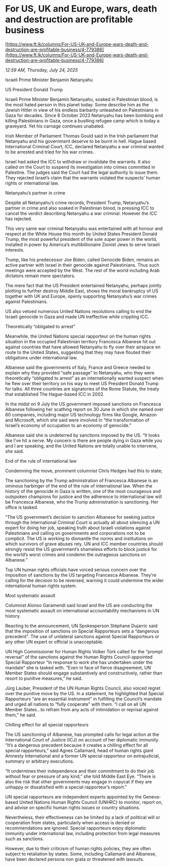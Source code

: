 # For US, UK and Europe, wars, death  and destruction are profitable business

[https://www.ft.lk/columns/For-US-UK-and-Europe-wars-death-and-destruction-are-profitable-business/4-779386](https://www.ft.lk/columns/For-US-UK-and-Europe-wars-death-and-destruction-are-profitable-business/4-779386)

*12:59 AM, Thursday, July 24, 2025*

Israeli Prime Minister Benjamin Netanyahu

US President Donald Trump

Israeli Prime Minister Benjamin Netanyahu, soaked in Palestinian blood, is the most hated person in this planet today. Some describe him as the Jewish Hitler in view of his endless barbarity unleashed on Palestinians in Gaza for decades. Since 8 October 2023 Netanyahu has been bombing and killing Palestinians in Gaza, once a bustling refugee camp which is today a graveyard. Yet his carnage continues unabated.

Irish Member of Parliament Thomas Gould said in the Irish parliament that Netanyahu and his government deserve to be burnt in hell. Hague based International Criminal Court, ICC, declared Netanyahu a war criminal wanted to be arrested and tried for his war crimes.

Israel had asked the ICC to withdraw or invalidate the warrants. It also called on the Court to suspend its investigation into crimes committed in Palestine. The judges said the Court had the legal authority to issue them. They rejected Israel’s claim that the warrants violated the suspects’ human rights or international law.

Netanyahu’s partner in crime

Despite all Netanyahu’s crime records, President Trump, Netanyahu’s partner in crime and also soaked in Palestinian blood, is pressing ICC to cancel the verdict describing Netanyahu a war criminal. However the ICC has rejected.

This very same war criminal Netanyahu was entertained with all honour and respect at the White House this month by United States President Donald Trump, the most powerful president of the sole super power in the world, installed in power by America’s multibillionaire Zionist Jews to serve Israeli interests.

Trump, like his predecessor Joe Biden, called Genocide Biden, remains an active partner with Israel in their genocide against Palestinians. Thus such meetings were accepted by the West. The rest of the world including Arab dictators remain mere spectators.

The mere fact that the US President entertained Netanyahu, perhaps jointly plotting to further destroy Middle East, shows the moral bankruptcy of US together with UK and Europe, openly supporting Netanyahu’s war crimes against Palestinians.

US also vetoed numerous United Nations resolutions calling to end the Israeli genocide in Gaza and made UN ineffective while crippling ICC.

Theoretically “obligated to arrest”

Meanwhile, the United Nations special rapporteur on the human rights situation in the occupied Palestinian territory Francesca Albanese hit out against countries that have allowed Netanyahu to fly over their airspace en route to the United States, suggesting that they may have flouted their obligations under international law.

Albanese said the governments of Italy, France and Greece needed to explain why they provided “safe passage” to Netanyahu, who they were theoretically “obligated to arrest” as an internationally wanted suspect when he flew over their territory on his way to meet US President Donald Trump for talks. All three countries are signatories of the Rome Statute, the treaty that established The Hague-based ICC in 2002.

In the midst on 9 July the US government imposed sanctions on Francesca Albanese following her scathing report on 30 June in which she named over 60 companies, including major US technology firms like Google, Amazon and Microsoft, which she said were involved in “the transformation of Israel’s economy of occupation to an economy of genocide.”

Albanese said she is undeterred by sanctions imposed by the US. “It looks like I’ve hit a nerve. My concern is there are people dying in Gaza while you and I are speaking, and the United Nations are totally unable to intervene, she said.

End of the rule of international law

Condemning the move, prominent columnist Chris Hedges had this to state;

The sanctioning by the Trump administration of Francesca Albanese is an ominous harbinger of the end of the rule of international law. When the history of the genocide in Gaza is written, one of the most courageous and outspoken champions for justice and the adherence to international law will be Francesca Albanese, who the Trump administration is sanctioning. Her office is tasked.

“The US government’s decision to sanction Albanese for seeking justice through the International Criminal Court is actually all about silencing a UN expert for doing her job, speaking truth about Israeli violations against Palestinians and calling on governments and corporations not to be complicit. The US is working to dismantle the norms and institutions on which survivors of grave abuses rely. UN and ICC member countries should strongly resist the US government’s shameless efforts to block justice for the world’s worst crimes and condemn the outrageous sanctions on Albanese.”

Top UN human rights officials have voiced serious concern over the imposition of sanctions by the US targeting Francesca Albanese. They’re calling for the decision to be reversed, warning it could undermine the wider international human rights system.

Most systematic assault

Columnist Alonso Garamendi said Israel and the US are conducting the most systematic assault on international accountability mechanisms in UN history.

Reacting to the announcement, UN Spokesperson Stéphane Dujarric said that the imposition of sanctions on Special Rapporteurs sets a “dangerous precedent”. The use of unilateral sanctions against Special Rapporteurs or any other UN expert or official is unacceptable.

UN High Commissioner for Human Rights Volker Türk called for the “prompt reversal” of the sanctions against the Human Rights Council-appointed Special Rapporteur “in response to work she has undertaken under the mandate” she is tasked with. “Even in face of fierce disagreement, UN Member States should engage substantively and constructively, rather than resort to punitive measures,” he said.

Jürg Lauber, President of the UN Human Rights Council, also voiced regret over the punitive move by the US. In a statement, he highlighted that Special Rapporteurs “are an essential instrument” in fulfilling the Council’s mandate and urged all nations to “fully cooperate” with them. “I call on all UN Member States…to refrain from any acts of intimidation or reprisal against them,” he said.

Chilling effect for all special rapporteurs

The US sanctioning of Albanese, has prompted calls for legal action at the International Court of Justice (ICJ) on account of her diplomatic immunity. “It’s a dangerous precedent because it creates a chilling effect for all special rapporteurs,” said Agnes Callamard, head of human rights giant Amnesty International and a former UN special rapporteur on extrajudicial, summary or arbitrary executions.

“It undermines their independence and their commitment to do their job without fear or pressure of any kind,” she told Middle East Eye. “There is also the risk that other governments may engage in copycat if they are unhappy or dissatisfied with a special rapporteur’s report.”

UN special rapporteurs are independent experts appointed by the Geneva-based United Nations Human Rights Council (UNHRC) to monitor, report on, and advise on specific human rights issues or country situations.

Nevertheless, their effectiveness can be limited by a lack of political will or cooperation from states, particularly when access is denied or recommendations are ignored. Special rapporteurs enjoy diplomatic immunity under international law, including protection from legal measures such as sanctions.

However, due to their criticism of human rights policies, they are often subject to retaliation by states. Some, including Callamard and Albanese, have been declared persona non grata or threatened with lawsuits.

